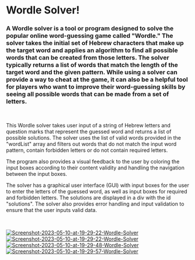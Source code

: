 # Wordle Solver!

<h3>A Wordle solver is a tool or program designed to solve the popular online word-guessing game called "Wordle." The solver takes the initial set of Hebrew characters that make up the target word and applies an algorithm to find all possible words that can be created from those letters. The solver typically returns a list of words that match the length of the target word and the given pattern. While using a solver can provide a way to cheat at the game, it can also be a helpful tool for players who want to improve their word-guessing skills by seeing all possible words that can be made from a set of letters.</h3><br/>

<p>This Wordle solver takes user input of a string of Hebrew letters and question marks that represent the guessed word and returns a list of possible solutions. The solver uses the list of valid words provided in the "wordList" array and filters out words that do not match the input word pattern, contain forbidden letters or do not contain required letters.

The program also provides a visual feedback to the user by coloring the input boxes according to their content validity and handling the navigation between the input boxes.

The solver has a graphical user interface (GUI) with input boxes for the user to enter the letters of the guessed word, as well as input boxes for required and forbidden letters. The solutions are displayed in a div with the id "solutions". The solver also provides error handling and input validation to ensure that the user inputs valid data.</p>
<br/>

<p>
<a href="https://ibb.co/v3Lyt43"><img src="https://i.ibb.co/1rRySGr/Screenshot-2023-05-10-at-19-29-22-Wordle-Solver.png" alt="Screenshot-2023-05-10-at-19-29-22-Wordle-Solver" border="0"></a>
<a href="https://ibb.co/v3Lyt43"><img src="https://i.ibb.co/1rRySGr/Screenshot-2023-05-10-at-19-29-22-Wordle-Solver.png" alt="Screenshot-2023-05-10-at-19-29-22-Wordle-Solver" border="0"></a>
<a href="https://ibb.co/Z19yVZS"><img src="https://i.ibb.co/jZt7Tpz/Screenshot-2023-05-10-at-19-29-48-Wordle-Solver.png" alt="Screenshot-2023-05-10-at-19-29-48-Wordle-Solver" border="0"></a>
<a href="https://ibb.co/RbPcBzH"><img src="https://i.ibb.co/Kh7WLFy/Screenshot-2023-05-10-at-19-29-57-Wordle-Solver.png" alt="Screenshot-2023-05-10-at-19-29-57-Wordle-Solver" border="0"></a>
</p>
